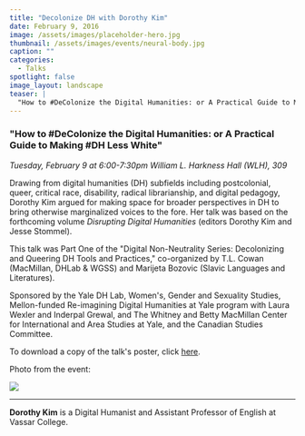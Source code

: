 ```yaml
---
title: "Decolonize DH with Dorothy Kim"
date: February 9, 2016
image: /assets/images/placeholder-hero.jpg
thumbnail: /assets/images/events/neural-body.jpg
caption: ""
categories: 
  - Talks
spotlight: false 
image_layout: landscape
teaser: |
  "How to #DeColonize the Digital Humanities: or A Practical Guide to Making #DH Less White Tuesday, February 9 at 6:00-7:30pm William L. Harkness Hall (WLH), 309 Drawing from digital humanities (DH..."
---
```


### "How to #DeColonize the Digital Humanities: or A Practical Guide to Making #DH Less White"
*Tuesday, February 9 at 6:00-7:30pm*
*William L. Harkness Hall (WLH), 309*
   
Drawing from digital humanities (DH) subfields including postcolonial, queer, critical race, disability, radical librarianship, and digital pedagogy, Dorothy Kim argued for making space for broader perspectives in DH to bring otherwise marginalized voices to the fore. Her talk was based on the forthcoming volume *Disrupting Digital Humanities* (editors Dorothy Kim and Jesse Stommel).
   
This talk was Part One of the "Digital Non-Neutrality Series: Decolonizing and Queering DH Tools and Practices," co-organized by T.L. Cowan (MacMillan, DHLab &amp; WGSS) and Marijeta Bozovic (Slavic Languages and Literatures).
   
Sponsored by the Yale DH Lab, Women's, Gender and Sexuality Studies, Mellon-funded Re-imagining Digital Humanities at Yale program with Laura Wexler and Inderpal Grewal, and The Whitney and Betty MacMillan Center for International and Area Studies at Yale, and the Canadian Studies Committee.
   
To download a copy of the talk's poster, click [here](http://web.library.yale.edu/sites/default/files/images/2016-2-9-Decolonizing-DH.jpg).
   
Photo from the event:
   
[<img src="http://web.library.yale.edu/sites/default/files/resize/images/DorothyKim-300x400.jpg" />](http://web.library.yale.edu/sites/default/files/images/DorothyKim.jpg)
   
---   
**Dorothy Kim** is a Digital Humanist and Assistant Professor of English at Vassar College.